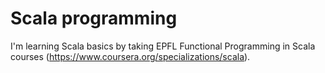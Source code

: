 # Scala programming

I'm learning Scala basics by taking EPFL Functional Programming in Scala courses (https://www.coursera.org/specializations/scala).
